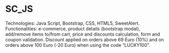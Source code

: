 # SC_JS
Technologies: Java Script, Bootstrap, CSS, HTML5, SweetAlert. 
Functionalities: e-commerce, product details (bootstrap modal), add/remove items to/from cart, price and discounts calculation, form and coupon validation.
Discount applied on orders above 69 Euro (10%) and on orders above 100 Euro (-20 Euro) when using the code “LUCKY100”. 
